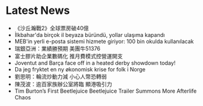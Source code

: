 # Latest News
-  《沙丘瀚戰2》全球票房破40億
-  İlkbahar'da birçok il beyaza büründü, yollar ulaşıma kapandı
-  MEB'in yerli e-posta sistemi hizmete giriyor: 100 bin okulda kullanılacak
-  瑞銀亞洲：業績勝預期 美團牛51376
-  富士膠片助企業數碼化 推月費模式控營運開支
-  Joventut and Barça face off in a heated derby showdown today!
-  Da jeg fryktet en ny økonomisk krise for folk i Norge
-  劉思明：輪流炒動力減 小心人幣恐轉弱
-  陳茂波：逾百家族辦公室將臨 顯港吸引力
-  Tim Burton’s First Beetlejuice Beetlejuice Trailer Summons More Afterlife Chaos
